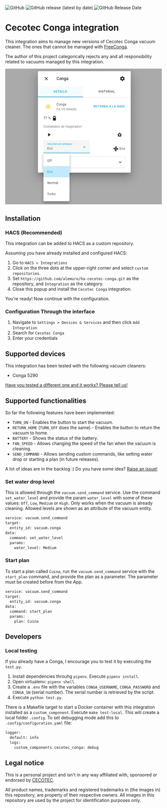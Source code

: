 ![GitHub](https://img.shields.io/github/license/alemuro/ha-cecotec-conga?style=flat-square)
![GitHub release (latest by date)](https://img.shields.io/github/v/release/alemuro/ha-cecotec-conga?style=flat-square)
![GitHub Release Date](https://img.shields.io/github/release-date/alemuro/ha-cecotec-conga?style=flat-square)
# Cecotec Conga integration

This integration aims to manage new versions of Cecotec Conga vacuum cleaner. The ones that cannot be managed with [FreeConga](https://freecon.ga/).

The author of this project categorically rejects any and all responsibility related to vacuums managed by this integration.

![integration screenshot](screenshot.jpg)

## Installation

### HACS (Recommended)

This integration can be added to HACS as a custom repository.

Assuming you have already installed and configured HACS:
1. Go to `HACS > Integrations`
2. Click on the three dots at the upper-right corner and select `custom repositories`.
3. Set `https://github.com/alemuro/ha-cecotec-conga.git` as the repository, and `Integration` as the category.
4. Close this popup and install the `Cecotec Conga` integration.

You're ready! Now continue with the configuration.

### Configuration Through the interface
1. Navigate to `Settings > Devices & Services` and then click `Add Integration`
2. Search for `Cecotec Conga`
3. Enter your credentials

## Supported devices

This integration has been tested with the following vacuum cleaners:
* Conga 5290

[Have you tested a different one and it works? Please tell us!](https://github.com/alemuro/ha-cecotec-conga/issues/new?assignees=&labels=&template=device-tested.md&title=%5BDEVICE-TESTED%5D)

## Supported functionalities

So far the following features have been implemented:
* `TURN_ON` - Enables the button to start the vacuum.
* `RETURN_HOME` (`TURN_OFF` does the same) - Enables the button to return the vacuum to home.
* `BATTERY` - Shows the status of the battery.
* `FAN_SPEED` - Allows changing the speed of the fan when the vacuum is cleaning.
* `SEND_COMMAND` - Allows sending custom commands, like setting water drop or starting a plan (in future releases).

A lot of ideas are in the backlog :) Do you have some idea? [Raise an issue!](https://github.com/alemuro/ha-cecotec-conga/issues/new?assignees=&labels=&template=feature_request.md&title=)

### Set water drop level

This is allowed through the `vacuum.send_command` service. Use the command `set_water_level` and provide the param `water_level` with some of these values: `Off`, `Low`, `Medium` or `High`. Only works when the vacuum is already cleaning. Allowed levels are shown as an attribute of the vacuum entity.

```
service: vacuum.send_command
target:
  entity_id: vacuum.conga
data:
  command: set_water_level
  params:
    water_level: Medium
```

### Start plan

To start a plan called `Cuina`, run the `vacuum.send_command` service with the `start_plan` command, and provide the plan as a parameter. The parameter must be created before from the App.

```
service: vacuum.send_command
target:
  entity_id: vacuum.conga
data:
  command: start_plan
  params:
    plan: Cuina
```

## Developers

### Local testing

If you already have a Conga, I encourage you to test it by executing the `test.py`. 

1. Install dependencies throuhg `pipenv`. Execute `pipenv install`.
2. Open virtualenv: `pipenv shell`.
3. Create a `.env` file with the variables `CONGA_USERNAME`, `CONGA_PASSWORD` and `CONGA_SN` (serial number). The serial number is retrieved by the script.
4. Execute `python test.py`.

There is a Makefile target to start a Docker container with this integration installed as a `custom_component`. Execute `make test-local`. This will create a local folder `.config`. To set debugging mode add this to `.config/configuration.yaml` file:

```
logger:
  default: info
  logs:
    custom_components.cecotec_conga: debug
```

## Legal notice
This is a personal project and isn't in any way affiliated with, sponsored or endorsed by [CECOTEC](https://www.cecotec.es/).

All product names, trademarks and registered trademarks in (the images in) this repository, are property of their respective owners. All images in this repository are used by the project for identification purposes only.
